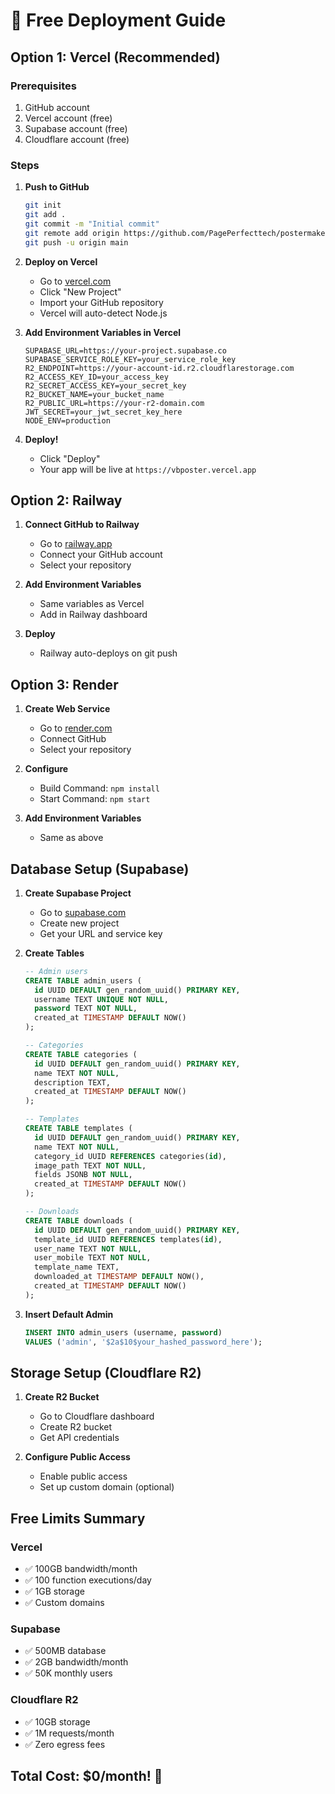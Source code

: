 # 🚀 Free Deployment Guide

## Option 1: Vercel (Recommended)

### Prerequisites
1. GitHub account
2. Vercel account (free)
3. Supabase account (free)
4. Cloudflare account (free)

### Steps

1. **Push to GitHub**
   ```bash
   git init
   git add .
   git commit -m "Initial commit"
   git remote add origin https://github.com/PagePerfecttech/postermaker.git
   git push -u origin main
   ```

2. **Deploy on Vercel**
   - Go to [vercel.com](https://vercel.com)
   - Click "New Project"
   - Import your GitHub repository
   - Vercel will auto-detect Node.js

3. **Add Environment Variables in Vercel**
   ```
   SUPABASE_URL=https://your-project.supabase.co
   SUPABASE_SERVICE_ROLE_KEY=your_service_role_key
   R2_ENDPOINT=https://your-account-id.r2.cloudflarestorage.com
   R2_ACCESS_KEY_ID=your_access_key
   R2_SECRET_ACCESS_KEY=your_secret_key
   R2_BUCKET_NAME=your_bucket_name
   R2_PUBLIC_URL=https://your-r2-domain.com
   JWT_SECRET=your_jwt_secret_key_here
   NODE_ENV=production
   ```

4. **Deploy!**
   - Click "Deploy"
   - Your app will be live at `https://vbposter.vercel.app`

## Option 2: Railway

1. **Connect GitHub to Railway**
   - Go to [railway.app](https://railway.app)
   - Connect your GitHub account
   - Select your repository

2. **Add Environment Variables**
   - Same variables as Vercel
   - Add in Railway dashboard

3. **Deploy**
   - Railway auto-deploys on git push

## Option 3: Render

1. **Create Web Service**
   - Go to [render.com](https://render.com)
   - Connect GitHub
   - Select your repository

2. **Configure**
   - Build Command: `npm install`
   - Start Command: `npm start`

3. **Add Environment Variables**
   - Same as above

## Database Setup (Supabase)

1. **Create Supabase Project**
   - Go to [supabase.com](https://supabase.com)
   - Create new project
   - Get your URL and service key

2. **Create Tables**
   ```sql
   -- Admin users
   CREATE TABLE admin_users (
     id UUID DEFAULT gen_random_uuid() PRIMARY KEY,
     username TEXT UNIQUE NOT NULL,
     password TEXT NOT NULL,
     created_at TIMESTAMP DEFAULT NOW()
   );

   -- Categories
   CREATE TABLE categories (
     id UUID DEFAULT gen_random_uuid() PRIMARY KEY,
     name TEXT NOT NULL,
     description TEXT,
     created_at TIMESTAMP DEFAULT NOW()
   );

   -- Templates
   CREATE TABLE templates (
     id UUID DEFAULT gen_random_uuid() PRIMARY KEY,
     name TEXT NOT NULL,
     category_id UUID REFERENCES categories(id),
     image_path TEXT NOT NULL,
     fields JSONB NOT NULL,
     created_at TIMESTAMP DEFAULT NOW()
   );

   -- Downloads
   CREATE TABLE downloads (
     id UUID DEFAULT gen_random_uuid() PRIMARY KEY,
     template_id UUID REFERENCES templates(id),
     user_name TEXT NOT NULL,
     user_mobile TEXT NOT NULL,
     template_name TEXT,
     downloaded_at TIMESTAMP DEFAULT NOW(),
     created_at TIMESTAMP DEFAULT NOW()
   );
   ```

3. **Insert Default Admin**
   ```sql
   INSERT INTO admin_users (username, password) 
   VALUES ('admin', '$2a$10$your_hashed_password_here');
   ```

## Storage Setup (Cloudflare R2)

1. **Create R2 Bucket**
   - Go to Cloudflare dashboard
   - Create R2 bucket
   - Get API credentials

2. **Configure Public Access**
   - Enable public access
   - Set up custom domain (optional)

## Free Limits Summary

### Vercel
- ✅ 100GB bandwidth/month
- ✅ 100 function executions/day
- ✅ 1GB storage
- ✅ Custom domains

### Supabase
- ✅ 500MB database
- ✅ 2GB bandwidth/month
- ✅ 50K monthly users

### Cloudflare R2
- ✅ 10GB storage
- ✅ 1M requests/month
- ✅ Zero egress fees

## Total Cost: $0/month! 🎉